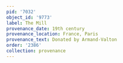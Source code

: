 ```yaml
---
pid: '7032'
object_id: '9773'
label: The Mill
provenance_date: 19th century
provenance_location: France, Paris
provenance_text: Donated by Armand-Valton
order: '2386'
collection: provenance
---
```


